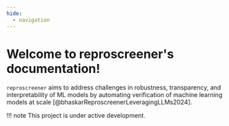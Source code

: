 ```yaml
---
hide:
  - navigation
---
```


# Welcome to reproscreener's documentation!

`reproscreener` aims to address challenges in robustness, transparency, and interpretability of ML models by automating verification of machine learning models at scale [@bhaskarReproscreenerLeveragingLLMs2024].

!!! note
    This project is under active development.